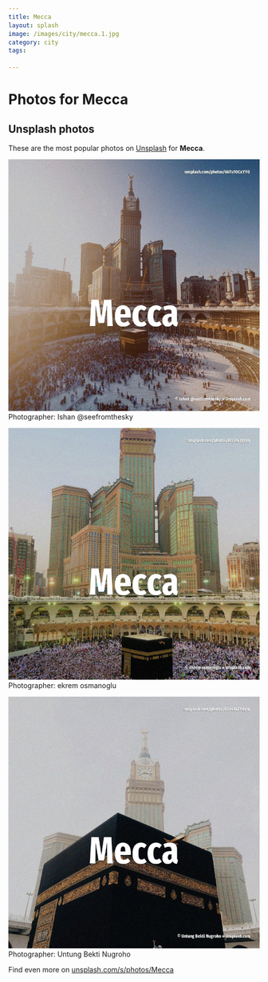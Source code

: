 ```yaml
---
title: Mecca
layout: splash
image: /images/city/mecca.1.jpg
category: city
tags:

---
```

# Photos for Mecca
 
## Unsplash photos
These are the most popular photos on [Unsplash](https://unsplash.com) for **Mecca**.
 
![Mecca](/images/city/mecca.1.jpg)
Photographer:  Ishan @seefromthesky
 
![Mecca](/images/city/mecca.2.jpg)
Photographer:  ekrem osmanoglu
 
![Mecca](/images/city/mecca.3.jpg)
Photographer:  Untung Bekti Nugroho
 
Find even more on [unsplash.com/s/photos/Mecca](https://unsplash.com/s/photos/Mecca)
 
